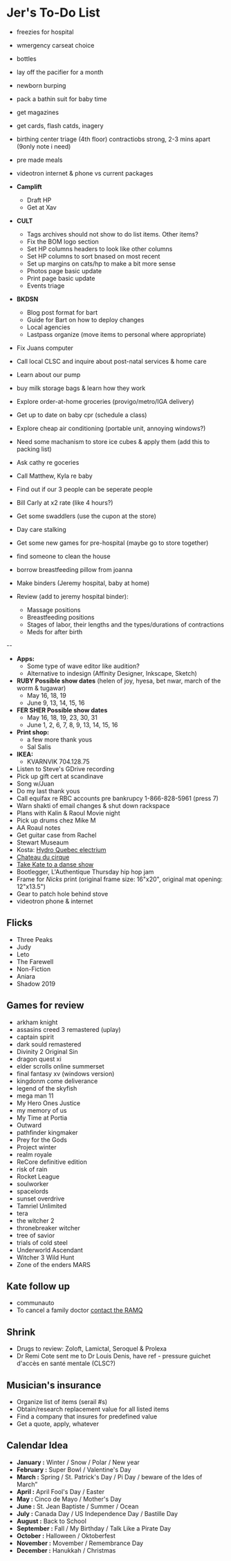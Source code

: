 # Jer's To-Do List

- freezies for hospital
- wmergency carseat choice
- bottles
- lay off the pacifier for a month
- newborn burping
- pack a bathin suit for baby time
- get magazines
- get cards, flash catds, inagery 
- birthing center triage (4th floor)
contractiobs strong, 2-3 mins apart (9only note i need)

- pre made meals
- videotron internet & phone vs current packages 

- **Camplift**
  - Draft HP
  - Get at Xav
- **CULT**
  - Tags archives should not show to do list items. Other items?
  - Fix the BOM logo section
  - Set HP columns headers to look like other columns
  - Set HP columns to sort bnased on most recent
  - Set up margins on cats/hp to make a bit more sense
  - Photos page basic update
  - Print page basic update
  - Events triage
- **BKDSN**
  - Blog post format for bart
  - Guide for Bart on how to deploy changes
  - Local agencies
  - Lastpass organize (move items to personal where appropriate)
- Fix Juans computer
- Call local CLSC and inquire about post-natal services & home care
- Learn about our pump
- buy milk storage bags & learn how they work
- Explore order-at-home groceries (provigo/metro/IGA delivery)
- Get up to date on baby cpr (schedule a class)
- Explore cheap air conditioning (portable unit, annoying windows?)
- Need some machanism to store ice cubes & apply them (add this to packing list)
- Ask cathy re goceries
- Call Matthew, Kyla re baby
- Find out if our 3 people can be seperate people
- Bill Carly at x2 rate (like 4 hours?)
- Get some swaddlers (use the cupon at the store)
- Day care stalking
- Get some new games for pre-hospital (maybe go to store together)
- find someone to clean the house
- borrow breastfeeding pillow from joanna
- Make binders (Jeremy hospital, baby at home)
- Review (add to jeremy hospital binder):
  - Massage positions
  - Breastfeeding positions
  - Stages of labor, their lengths and the types/durations of contractions
  - Meds for after birth

--

- **Apps:**
  - Some type of wave editor like audition?
  - Alternative to indesign (Affinity Designer, Inkscape, Sketch)
- **RUBY Possible show dates** (helen of joy, hyesa, bet nwar, march of the worm & tugawar)
  - May 16, 18, 19
  - June 9, 13, 14, 15, 16
- **FER SHER Possible show dates**
  - May 16, 18, 19, 23, 30, 31
  - June 1, 2, 6, 7, 8, 9, 13, 14, 15, 16
- **Print shop:**
  - a few more thank yous
  - Sal Salis
- **IKEA:**
  - KVARNVIK 704.128.75
- Listen to Steve's GDrive recording
- Pick up gift cert at scandinave
- Song w/Juan
- Do my last thank yous
- Call equifax re RBC accounts pre bankrupcy 1-866-828-5961 (press 7)
- Warn shakti of email changes & shut down rackspace
- Plans with Kalin & Raoul Movie night
- Pick up drums chez Mike M
- AA Roaul notes
- Get guitar case from Rachel
- Stewart Museaum
- Kosta: [Hydro Quebec electrium](http://www.hydroquebec.com/visit/monteregie/electrium.html)
- [Chateau du cirque](https://www.chateau-cirque.com/)
- [Take Kate to a danse show](https://www.quebecdanse.org/)
- Bootlegger, L'Authentique Thursday hip hop jam
- Frame for _Nicks_ print (original frame size: 16"x20", original mat opening: 12"x13.5")
- Gear to patch hole behind stove
- videotron phone & internet

## Flicks

- Three Peaks
- Judy
- Leto
- The Farewell
- Non-Fiction
- Aniara
- Shadow 2019

## Games for review

- arkham knight
- assasins creed 3 remastered (uplay)
- captain spirit
- dark sould remastered
- Divinity 2 Original Sin
- dragon quest xi
- elder scrolls online summerset
- final fantasy xv (windows version)
- kingdonm come deliverance
- legend of the skyfish
- mega man 11
- My Hero Ones Justice
- my memory of us
- My Time at Portia
- Outward
- pathfinder kingmaker
- Prey for the Gods
- Project winter
- realm royale
- ReCore definitive edition
- risk of rain
- Rocket League
- soulworker
- spacelords
- sunset overdrive
- Tamriel Unlimited
- tera
- the witcher 2
- thronebreaker witcher
- tree of savior
- trials of cold steel
- Underworld Ascendant
- Witcher 3 Wild Hunt
- Zone of the enders MARS

## Kate follow up

- communauto
- To cancel a family doctor [contact the RAMQ](http://www.ramq.gouv.qc.ca/en/contact-us/citizens/Pages/contact-us.aspx)

## Shrink

- Drugs to review: Zoloft, Lamictal, Seroquel & Prolexa
- Dr Remi Cote sent me to Dr Louis Denis, have ref - pressure guichet d'accès en santé mentale (CLSC?)

## Musician's insurance

- Organize list of items (serail #s)
- Obtain/research replacement value for all listed items
- Find a company that insures for predefined value
- Get a quote, apply, whatever

## Calendar Idea

- **January :** Winter / Snow / Polar / New year
- **February :** Super Bowl / Valentine's Day
- **March :** Spring / St. Patrick's Day / Pi Day / beware of the Ides of March”
- **April :** April Fool's Day / Easter
- **May :** Cinco de Mayo / Mother's Day
- **June :** St. Jean Baptiste / Summer / Ocean
- **July :** Canada Day / US Independence Day / Bastille Day
- **August :** Back to School
- **September :** Fall / My Birthday / Talk Like a Pirate Day
- **October :** Halloween / Oktoberfest
- **November :** Movember / Remembrance Day
- **December :** Hanukkah / Christmas
